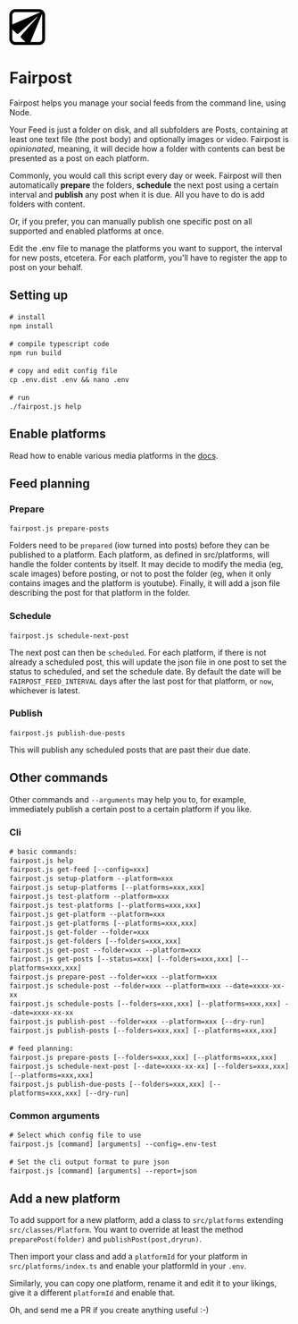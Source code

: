
<img src="https://github.com/commonpike/fairpost/raw/main/public/fairpost-icon.png" width="64" height="64">

# Fairpost

Fairpost helps you manage your social
feeds from the command line, using Node.

Your Feed is just a folder on disk, and all subfolders are Posts, 
containing at least one text file (the post body) and 
optionally images or video. 
Fairpost is *opinionated*, meaning, it will decide
how a folder with contents can best be presented
as a post on each platform. 

Commonly, you would call this script every day or week. 
Fairpost will then automatically **prepare** the folders,
**schedule** the next post using a certain interval and 
**publish** any post when it is due. All you have to do is 
add folders with content.

Or, if you prefer, you can manually publish one
specific post on all supported and enabled 
platforms at once.

Edit the .env file to manage the platforms
you want to support, the interval for new posts,
etcetera. For each platform, you'll have to 
register the app to post on your behalf.

## Setting up 
```
# install
npm install

# compile typescript code
npm run build

# copy and edit config file
cp .env.dist .env && nano .env

# run
./fairpost.js help
```
 
## Enable platforms

Read how to enable various media platforms in the [docs](docs).


## Feed planning
### Prepare
```
fairpost.js prepare-posts
```
Folders need to be `prepared` (iow turned into posts)
before they can be published to a platform. 
Each platform, as defined in src/platforms, will 
handle the folder contents by itself. It may
decide to modify the media (eg, scale images) 
before posting, or not to post the folder (eg, 
when it only contains images and the platform 
is youtube). Finally, it will add a json file
describing the post for that platform in the 
folder.

### Schedule
```
fairpost.js schedule-next-post
```
The next post can then be `scheduled`. For each platform,
if there is not already a scheduled post, this will update
the json file in one post to set the status to scheduled, 
and set the schedule date. 
By default the date will be `FAIRPOST_FEED_INTERVAL` days 
after the last post for that platform, or `now`, whichever 
is latest.

### Publish
```
fairpost.js publish-due-posts
```
This will publish any scheduled posts that are past their due date.


## Other commands

Other commands and `--arguments`
may help you to, for example, immediately publish
a certain post to a certain platform if you like.





### Cli

```
# basic commands:
fairpost.js help
fairpost.js get-feed [--config=xxx]
fairpost.js setup-platform --platform=xxx
fairpost.js setup-platforms [--platforms=xxx,xxx]
fairpost.js test-platform --platform=xxx
fairpost.js test-platforms [--platforms=xxx,xxx]
fairpost.js get-platform --platform=xxx
fairpost.js get-platforms [--platforms=xxx,xxx]
fairpost.js get-folder --folder=xxx
fairpost.js get-folders [--folders=xxx,xxx]
fairpost.js get-post --folder=xxx --platform=xxx
fairpost.js get-posts [--status=xxx] [--folders=xxx,xxx] [--platforms=xxx,xxx] 
fairpost.js prepare-post --folder=xxx --platform=xxx
fairpost.js schedule-post --folder=xxx --platform=xxx --date=xxxx-xx-xx 
fairpost.js schedule-posts [--folders=xxx,xxx] [--platforms=xxx,xxx] --date=xxxx-xx-xx
fairpost.js publish-post --folder=xxx --platform=xxx [--dry-run]
fairpost.js publish-posts [--folders=xxx,xxx] [--platforms=xxx,xxx]

# feed planning:
fairpost.js prepare-posts [--folders=xxx,xxx] [--platforms=xxx,xxx]
fairpost.js schedule-next-post [--date=xxxx-xx-xx] [--folders=xxx,xxx] [--platforms=xxx,xxx] 
fairpost.js publish-due-posts [--folders=xxx,xxx] [--platforms=xxx,xxx] [--dry-run]
```

### Common arguments 

```
# Select which config file to use
fairpost.js [command] [arguments] --config=.env-test

# Set the cli output format to pure json
fairpost.js [command] [arguments] --report=json

```


## Add a new platform

To add support for a new platform, add a class to `src/platforms`
extending `src/classes/Platform`. You want to override at least the
method `preparePost(folder)` and  `publishPost(post,dryrun)`.

Then import your class and add a `platformId` for your platform 
in `src/platforms/index.ts` and enable your platformId in your `.env`.

Similarly, you can copy one platform, rename it and edit it to your
likings, give it a different `platformId` and enable that.

Oh, and send me a PR if you create anything useful :-) 






